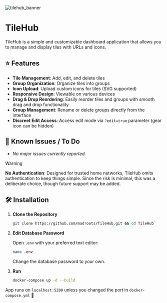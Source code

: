 
![tilehub_banner](https://github.com/user-attachments/assets/4550871c-0d47-4507-bc59-87ac672ae316)


# TileHub

TileHub is a simple and customizable dashboard application that allows you to manage and display tiles with URLs and icons.


## ⭐ Features

- **Tile Management**: Add, edit, and delete tiles
- **Group Organization**: Organize tiles into groups
- **Icon Upload**: Upload custom icons for tiles (SVG supported)
- **Responsive Design**: Viewable on various devices
- **Drag & Drop Reordering**: Easily reorder tiles and groups with smooth drag and drop functionality
- **Group Management**: Rename or delete groups directly from the interface
- **Discreet Edit Access**: Access edit mode via `?edit=true` parameter (gear icon can be hidden)


## 🚩 Known Issues / To Do

- *No major issues currently reported.*

> [!WARNING]  
> **No Authentication**: Designed for trusted home networks, TileHub omits authentication to keep things simple. Since the risk is minimal, this was a deliberate choice, though future support may be added.


## 🛠️ Installation

1. **Clone the Repository**

   ```bash
   git clone https://github.com/madroots/TileHub.git && cd TileHub
   ```

2. **Edit Database Password**

   Open `.env` with your preferred text editor:
   
   ```bash
   nano .env
   ```
   
   Change the database password to your own.

3. **Run**

   ```bash
   docker-compose up -d --build
   ```

App runs on `localhost:5200` unless you changed the port in `docker-compose.yml` 🥳
